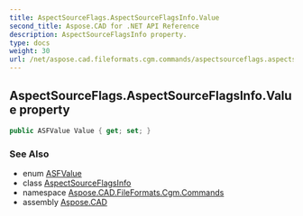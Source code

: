 ```yaml
---
title: AspectSourceFlags.AspectSourceFlagsInfo.Value
second_title: Aspose.CAD for .NET API Reference
description: AspectSourceFlagsInfo property. 
type: docs
weight: 30
url: /net/aspose.cad.fileformats.cgm.commands/aspectsourceflags.aspectsourceflagsinfo/value/
---
```

## AspectSourceFlags.AspectSourceFlagsInfo.Value property

```csharp
public ASFValue Value { get; set; }
```

### See Also

* enum [ASFValue](../../aspectsourceflags.asfvalue/)
* class [AspectSourceFlagsInfo](../)
* namespace [Aspose.CAD.FileFormats.Cgm.Commands](../../aspectsourceflags.aspectsourceflagsinfo/)
* assembly [Aspose.CAD](../../../)


